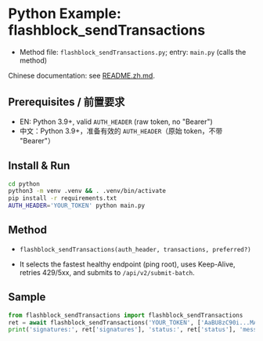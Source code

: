 # Python Example: flashblock_sendTransactions

- Method file: `flashblock_sendTransactions.py`; entry: `main.py` (calls the method)

Chinese documentation: see [README.zh.md](https://github.com/FlashBlocktrade/submit-examples/blob/main/python/README.zh.md).

## Prerequisites / 前置要求
- EN: Python 3.9+, valid `AUTH_HEADER` (raw token, no "Bearer")
- 中文：Python 3.9+，准备有效的 `AUTH_HEADER`（原始 token，不带 "Bearer"）

## Install & Run
```bash
cd python
python3 -m venv .venv && . .venv/bin/activate
pip install -r requirements.txt
AUTH_HEADER='YOUR_TOKEN' python main.py
```

## Method
- `flashblock_sendTransactions(auth_header, transactions, preferred?)`

- It selects the fastest healthy endpoint (ping root), uses Keep-Alive, retries 429/5xx, and submits to `/api/v2/submit-batch`.

## Sample
```python
from flashblock_sendTransactions import flashblock_sendTransactions
ret = await flashblock_sendTransactions('YOUR_TOKEN', ['AaBU8zC90i...MAAAAAAAA='])
print('signatures:', ret['signatures'], 'status:', ret['status'], 'message:', ret['message'], 'ms:', ret['durationMs'], 'ep:', ret['endpoint'])
```
